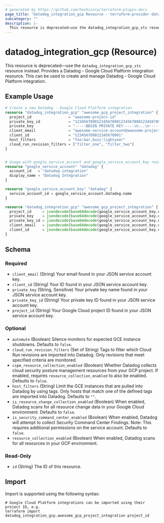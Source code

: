 ```yaml
---
# generated by https://github.com/hashicorp/terraform-plugin-docs
page_title: "datadog_integration_gcp Resource - terraform-provider-datadog"
subcategory: ""
description: |-
  This resource is deprecated—use the datadog_integration_gcp_sts resource instead. Provides a Datadog - Google Cloud Platform integration resource. This can be used to create and manage Datadog - Google Cloud Platform integration.
---
```


# datadog_integration_gcp (Resource)

This resource is deprecated—use the `datadog_integration_gcp_sts` resource instead. Provides a Datadog - Google Cloud Platform integration resource. This can be used to create and manage Datadog - Google Cloud Platform integration.

## Example Usage

```terraform
# Create a new Datadog - Google Cloud Platform integration
resource "datadog_integration_gcp" "awesome_gcp_project_integration" {
  project_id                 = "awesome-project-id"
  private_key_id             = "1234567890123456789012345678901234567890"
  private_key                = "-----BEGIN PRIVATE KEY-----\n...\n-----END PRIVATE KEY-----\n"
  client_email               = "awesome-service-account@awesome-project-id.iam.gserviceaccount.com"
  client_id                  = "123456789012345678901"
  host_filters               = "foo:bar,buzz:lightyear"
  cloud_run_revision_filters = ["filter_one", "filter_two"]
}


# Usage with google_service_account and google_service_account_key resources
resource "google_service_account" "datadog" {
  account_id   = "datadog-integration"
  display_name = "Datadog Integration"
}

resource "google_service_account_key" "datadog" {
  service_account_id = google_service_account.datadog.name
}

resource "datadog_integration_gcp" "awesome_gcp_project_integration" {
  project_id     = jsondecode(base64decode(google_service_account_key.datadog.private_key))["project_id"]
  private_key    = jsondecode(base64decode(google_service_account_key.datadog.private_key))["private_key"]
  private_key_id = jsondecode(base64decode(google_service_account_key.datadog.private_key))["private_key_id"]
  client_email   = jsondecode(base64decode(google_service_account_key.datadog.private_key))["client_email"]
  client_id      = jsondecode(base64decode(google_service_account_key.datadog.private_key))["client_id"]
}
```

<!-- schema generated by tfplugindocs -->
## Schema

### Required

- `client_email` (String) Your email found in your JSON service account key.
- `client_id` (String) Your ID found in your JSON service account key.
- `private_key` (String, Sensitive) Your private key name found in your JSON service account key.
- `private_key_id` (String) Your private key ID found in your JSON service account key.
- `project_id` (String) Your Google Cloud project ID found in your JSON service account key.

### Optional

- `automute` (Boolean) Silence monitors for expected GCE instance shutdowns. Defaults to `false`.
- `cloud_run_revision_filters` (Set of String) Tags to filter which Cloud Run revisions are imported into Datadog. Only revisions that meet specified criteria are monitored.
- `cspm_resource_collection_enabled` (Boolean) Whether Datadog collects cloud security posture management resources from your GCP project. If enabled, requires `resource_collection_enabled` to also be enabled. Defaults to `false`.
- `host_filters` (String) Limit the GCE instances that are pulled into Datadog by using tags. Only hosts that match one of the defined tags are imported into Datadog. Defaults to `""`.
- `is_resource_change_collection_enabled` (Boolean) When enabled, Datadog scans for all resource change data in your Google Cloud environment. Defaults to `false`.
- `is_security_command_center_enabled` (Boolean) When enabled, Datadog will attempt to collect Security Command Center Findings. Note: This requires additional permissions on the service account. Defaults to `false`.
- `resource_collection_enabled` (Boolean) When enabled, Datadog scans for all resources in your GCP environment.

### Read-Only

- `id` (String) The ID of this resource.

## Import

Import is supported using the following syntax:

```shell
# Google Cloud Platform integrations can be imported using their project ID, e.g.
terraform import datadog_integration_gcp.awesome_gcp_project_integration project_id
```

